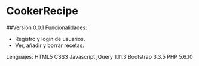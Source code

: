 # CookerRecipe
##Versión 0.0.1
Funcionalidades:
  - Registro y login de usuarios.
  - Ver, añadir y borrar recetas.

Lenguajes:
  HTML5
  CSS3
  Javascript
    jQuery 1.11.3
    Bootstrap 3.3.5
  PHP 5.6.10
